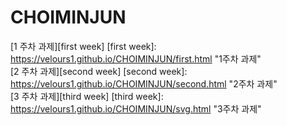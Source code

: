 # CHOIMINJUN
[1 주차 과제][first week]
[first week]: https://velours1.github.io/CHOIMINJUN/first.html "1주차 과제"   
[2 주차 과제][second week]
[second week]: https://velours1.github.io/CHOIMINJUN/second.html "2주차 과제"   
[3 주차 과제][third week]
[third week]: https://velours1.github.io/CHOIMINJUN/svg.html "3주차 과제"   
